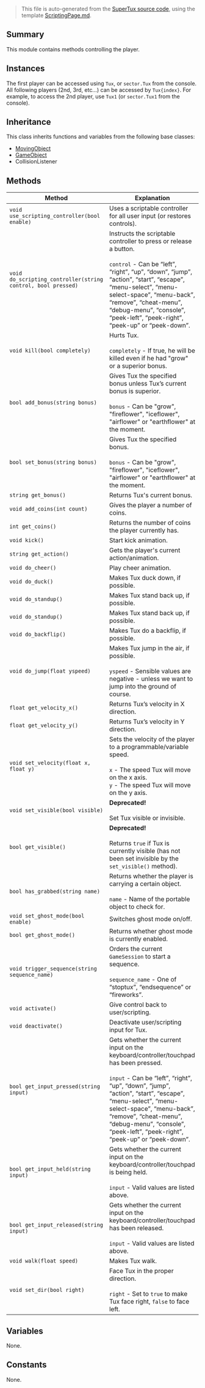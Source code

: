 > This file is auto-generated from the [SuperTux source code](https://github.com/SuperTux/supertux/tree/master/src), using the template [ScriptingPage.md](https://github.com/SuperTux/wiki/tree/master/templates/ScriptingPage.md).

Summary
-------

This module contains methods controlling the player.

Instances
--------

The first player can be accessed using `Tux`, or `sector.Tux` from the console. All following players (2nd, 3rd, etc...) can be accessed by `Tux{index}`. For example, to access the 2nd player, use `Tux1` (or `sector.Tux1` from the console). 

Inheritance
--------

This class inherits functions and variables from the following base classes:
* [MovingObject](https://github.com/SuperTux/supertux/wiki/ScriptingMovingObject)
* [GameObject](https://github.com/SuperTux/supertux/wiki/ScriptingGameObject)
* CollisionListener


Methods
-------

Method | Explanation
-------|-------
`void use_scripting_controller(bool enable)` | Uses a scriptable controller for all user input (or restores controls).
`void do_scripting_controller(string control, bool pressed)` | Instructs the scriptable controller to press or release a button.<br /><br /> `control` - Can be “left”, “right”, “up”, “down”, “jump”, “action”, “start”, “escape”, “menu-select”, “menu-select-space”, “menu-back”, “remove”, “cheat-menu”, “debug-menu”, “console”, “peek-left”, “peek-right”, “peek-up” or “peek-down”. 
`void kill(bool completely)` | Hurts Tux.<br /><br /> `completely` - If true, he will be killed even if he had "grow" or a superior bonus. 
`bool add_bonus(string bonus)` | Gives Tux the specified bonus unless Tux’s current bonus is superior.<br /><br /> `bonus` - Can be "grow", "fireflower", "iceflower", "airflower" or "earthflower" at the moment. 
`bool set_bonus(string bonus)` | Gives Tux the specified bonus.<br /><br /> `bonus` - Can be "grow", "fireflower", "iceflower", "airflower" or "earthflower" at the moment. 
`string get_bonus()` | Returns Tux's current bonus.
`void add_coins(int count)` | Gives the player a number of coins.
`int get_coins()` | Returns the number of coins the player currently has.
`void kick()` | Start kick animation.
`string get_action()` | Gets the player's current action/animation.
`void do_cheer()` | Play cheer animation.
`void do_duck()` | Makes Tux duck down, if possible.
`void do_standup()` | Makes Tux stand back up, if possible.
`void do_standup()` | Makes Tux stand back up, if possible.
`void do_backflip()` | Makes Tux do a backflip, if possible.
`void do_jump(float yspeed)` | Makes Tux jump in the air, if possible.<br /><br /> `yspeed` - Sensible values are negative - unless we want to jump into the ground of course. 
`float get_velocity_x()` | Returns Tux’s velocity in X direction.
`float get_velocity_y()` | Returns Tux’s velocity in Y direction.
`void set_velocity(float x, float y)` | Sets the velocity of the player to a programmable/variable speed.<br /><br /> `x` - The speed Tux will move on the x axis. <br /> `y` - The speed Tux will move on the y axis. 
`void set_visible(bool visible)` | **Deprecated!**<br /><br />Set Tux visible or invisible.
`bool get_visible()` | **Deprecated!**<br /><br />Returns `true` if Tux is currently visible (has not been set invisible by the `set_visible()` method).
`bool has_grabbed(string name)` | Returns whether the player is carrying a certain object.<br /><br /> `name` - Name of the portable object to check for. 
`void set_ghost_mode(bool enable)` | Switches ghost mode on/off.
`bool get_ghost_mode()` | Returns whether ghost mode is currently enabled.
`void trigger_sequence(string sequence_name)` | Orders the current `GameSession` to start a sequence.<br /><br /> `sequence_name` - One of “stoptux”, “endsequence” or “fireworks”. 
`void activate()` | Give control back to user/scripting.
`void deactivate()` | Deactivate user/scripting input for Tux.
`bool get_input_pressed(string input)` | Gets whether the current input on the keyboard/controller/touchpad has been pressed.<br /><br /> `input` - Can be “left”, “right”, “up”, “down”, “jump”, “action”, “start”, “escape”, “menu-select”, “menu-select-space”, “menu-back”, “remove”, “cheat-menu”, “debug-menu”, “console”, “peek-left”, “peek-right”, “peek-up” or “peek-down”. 
`bool get_input_held(string input)` | Gets whether the current input on the keyboard/controller/touchpad is being held.<br /><br /> `input` - Valid values are listed above. 
`bool get_input_released(string input)` | Gets whether the current input on the keyboard/controller/touchpad has been released.<br /><br /> `input` - Valid values are listed above. 
`void walk(float speed)` | Makes Tux walk.
`void set_dir(bool right)` | Face Tux in the proper direction.<br /><br /> `right` - Set to `true` to make Tux face right, `false` to face left. 


Variables
---------

None.

Constants
---------

None.
